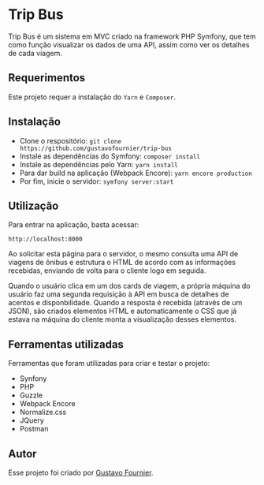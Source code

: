 # Trip Bus

Trip Bus é um sistema em MVC criado na framework PHP Symfony, que tem como função visualizar os dados de uma API, assim como ver os detalhes de cada viagem.

## Requerimentos

Este projeto requer a instalação do `Yarn` e `Composer`.

## Instalação

- Clone o respositório: `git clone https://github.com/gustavofournier/trip-bus`
- Instale as dependências do Symfony: `composer install`
- Instale as dependências pelo Yarn: `yarn install`
- Para dar build na aplicação (Webpack Encore): `yarn encore production`
- Por fim, inicie o servidor: `symfony server:start`

## Utilização

Para entrar na aplicação, basta acessar:
```
http://localhost:8000
```

Ao solicitar esta página para o servidor, o mesmo consulta uma API de viagens de ônibus e estrutura o HTML de acordo com as informações recebidas, enviando de volta para o cliente logo em seguida.

Quando o usuário clica em um dos cards de viagem, a própria máquina do usuário faz uma segunda requisição à API em busca de detalhes de acentos e disponbilidade. Quando a resposta é recebida (através de um JSON), são criados elementos HTML e automaticamente o CSS que já estava na máquina do cliente monta a visualização desses elementos.

## Ferramentas utilizadas
Ferramentas que foram utilizadas para criar e testar o projeto:

- Synfony
- PHP
- Guzzle
- Webpack Encore
- Normalize.css
- JQuery
- Postman

## Autor

Esse projeto foi criado por [Gustavo Fournier](https://github.com/gustavofournier).
